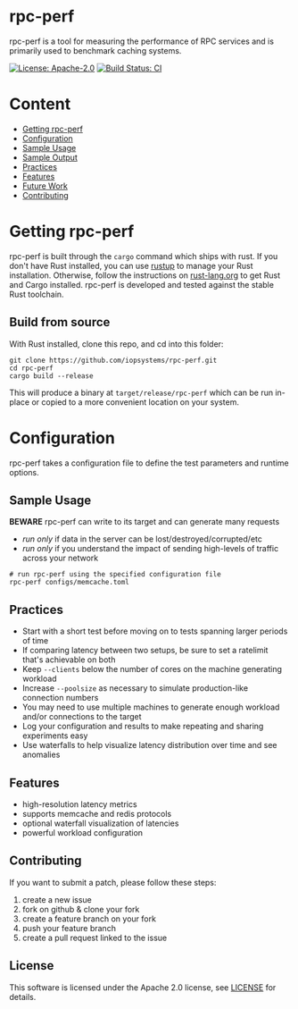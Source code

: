 # rpc-perf

rpc-perf is a tool for measuring the performance of RPC services and is
primarily used to benchmark caching systems.

[![License: Apache-2.0][license-badge]][license-url]
[![Build Status: CI][ci-build-badge]][ci-build-url]

# Content
* [Getting rpc-perf](#getting-rpc-perf)
* [Configuration](#configuration)
* [Sample Usage](#sample-usage)
* [Sample Output](#sample-output)
* [Practices](#practices)
* [Features](#features)
* [Future Work](#future-work)
* [Contributing](#contributing)

# Getting rpc-perf

rpc-perf is built through the `cargo` command which ships with rust. If you 
don't have Rust installed, you can use [rustup][rustup] to manage your Rust
installation. Otherwise, follow the instructions on
[rust-lang.org](https://rust-lang.org) to get Rust and Cargo installed. rpc-perf
is developed and tested against the stable Rust toolchain.

## Build from source

With Rust installed, clone this repo, and cd into this folder:

```shell
git clone https://github.com/iopsystems/rpc-perf.git
cd rpc-perf
cargo build --release
```

This will produce a binary at `target/release/rpc-perf` which can be run
in-place or copied to a more convenient location on your system.

# Configuration

rpc-perf takes a configuration file to define the test parameters and runtime
options.

## Sample Usage

**BEWARE** rpc-perf can write to its target and can generate many requests
* *run only* if data in the server can be lost/destroyed/corrupted/etc
* *run only* if you understand the impact of sending high-levels of traffic
  across your network

```shell
# run rpc-perf using the specified configuration file
rpc-perf configs/memcache.toml
```

## Practices

* Start with a short test before moving on to tests spanning larger periods of
  time
* If comparing latency between two setups, be sure to set a ratelimit that's
  achievable on both
* Keep `--clients` below the number of cores on the machine generating workload
* Increase `--poolsize` as necessary to simulate production-like connection
  numbers
* You may need to use multiple machines to generate enough workload and/or
  connections to the target
* Log your configuration and results to make repeating and sharing experiments
  easy
* Use waterfalls to help visualize latency distribution over time and see
  anomalies

## Features

* high-resolution latency metrics
* supports memcache and redis protocols
* optional waterfall visualization of latencies
* powerful workload configuration

## Contributing

If you want to submit a patch, please follow these steps:

1. create a new issue
2. fork on github & clone your fork
3. create a feature branch on your fork
4. push your feature branch
5. create a pull request linked to the issue

## License

This software is licensed under the Apache 2.0 license, see [LICENSE](LICENSE) for details.

[ci-build-badge]: https://img.shields.io/github/workflow/status/iopsystems/rpc-perf/CI/main?label=CI
[ci-build-url]: https://github.com/iopsystems/rpc-perf/actions/workflows/cargo.yml?query=branch%3Amain+event%3Apush
[contributors]: https://github.com/iopsystems/rpc-perf/graphs/contributors?type=a
[license-badge]: https://img.shields.io/badge/license-Apache%202.0-blue.svg
[license-url]: https://github.com/iopsystems/rpc-perf/blob/main/LICENSE
[rustlang]: https://rust-lang.org/
[rustup]: https://rustup.rs
